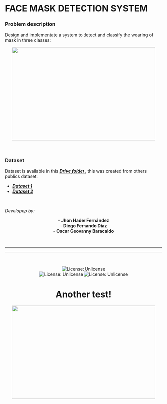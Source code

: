 # FACE MASK DETECTION SYSTEM

<h3>
    <strong> Problem description </strong>
</h3>
Design and implementate a system to detect and classify the wearing of mask in three classes: 
<br>
<p align="center">
    <img width="460" height="300" src="https://drive.google.com/uc?id=1qv32VDRpnure0sSeLEDf5ugYZzYbu_y6">
</p>
<br>

<h3>
    <strong> Dataset </strong>
</h3>
    <p>
    Dataset is available in this <a href="https://drive.google.com/drive/folders/1gJ8_0LJZj9VtRBueUF0ZXPLFhgEaiCe6?usp=sharing"><strong><i> Drive folder </i></strong></a>, this was created from others publics dataset:
    <ul>
      <li><a href="https://github.com/balajisrinivas/Face-Mask-Detection/tree/master/dataset"><strong><i> Dataset 1 </i></strong></a></li>
      <li><a href="https://github.com/cabani/MaskedFace-Net"><strong><i> Dataset 2 </i></strong></a></li>
    </ul>
</p>
<br>

<i> Developep by: </i> <br>
<p align="center">
- <strong> Jhon Hader Fernández </strong> <br>
- <strong> Diego Fernando Díaz </strong> <br>
- <strong> Oscar Geovanny Baracaldo </strong> <br>
</p>
<br>

---
---
<br>

<p align="center">
    <img src="http://ForTheBadge.com/images/badges/made-with-python.svg" alt="License: Unlicense">
    <br>
    <img src="https://img.shields.io/badge/Trained in-Google Colab-magenta.svg" alt="License: Unlicense">
    <img src="https://img.shields.io/badge/On device-GPU-green.svg" alt="License: Unlicense">
</p>


<h1><center>Another test!</center></h1>
<p align="center">
    <img width="460" height="300" src="http://www.fillmurray.com/460/300">
</p>
